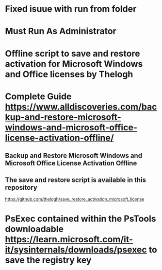 # Fixed isuue with run from folder
# Must Run As Administrator
# Offline script to save and restore activation for Microsoft Windows and Office licenses by Thelogh
# Complete Guide https://www.alldiscoveries.com/backup-and-restore-microsoft-windows-and-microsoft-office-license-activation-offline/
## Backup and Restore Microsoft Windows and Microsoft Office License Activation Offline
## The save and restore script is available in this repository
https://github.com/thelogh/save_restore_activation_microsoft_license
# PsExec contained within the PsTools downloadable https://learn.microsoft.com/it-it/sysinternals/downloads/psexec to save the registry key
